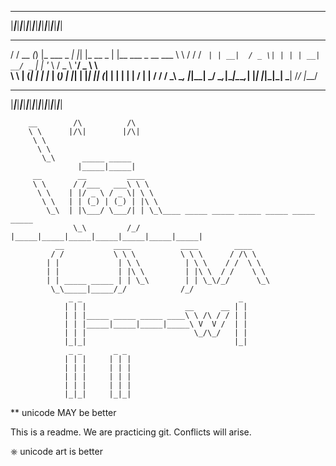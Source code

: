                                                                                                    
                                                                                                   
                                                                                                   
                                                                                                   
  _____ _____ _____ _____ _____ _____ _____ _____ _____ _____ _____ _____ _____ _____ _____ _____  
 |_____|_____|_____|_____|_____|_____|_____|_____|_____|_____|_____|_____|_____|_____|_____|_____| 
  __        _ _                 _   _          _                    __  
 / /   __ _(_) |_    ___  _   _| |_| |_ __ _  | |__   ___ _ __ ___  \ \ 
/ /   / _` | | __|  / _ \| | | | __| __/ _` | | '_ \ / _ \ '__/ _ \  \ \
\ \  | (_| | | |_  | (_) | |_| | |_| || (_| | | | | |  __/ | |  __/  / /
 \_\  \__, |_|\__|  \___/ \__,_|\__|\__\__,_| |_| |_|\___|_|  \___| /_/ 
      |___/                                                             
                                                                                                   
                                                                                                   
  _____ _____ _____ _____ _____ _____ _____ _____ _____ _____ _____ _____ _____ _____ _____ _____  
 |_____|_____|_____|_____|_____|_____|_____|_____|_____|_____|_____|_____|_____|_____|_____|_____| 
                                                                                                   
                                                                                                   
        __        /\          /\ 
        \ \      |/\|        |/\|
         \ \                     
          \ \                    
           \_\      _____ _____  
                   |_____|_____| 
         __        __         ____                                             
         \ \      / /___   ___\ \ \                                            
          \ \    | |/ _ \ / _ \| \ \                                           
           \ \   | | (_) | (_) | |\ \                                          
            \_\  | |\___/ \___/| | \_\____ _____ _____ _____ _____ _____ _____ 
                  \_\         /_/   |_____|_____|_____|_____|_____|_____|_____|
              __           ____           ____        ____    
             / /           \ \ \          \ \ \      / /\ \   
            | |             | \ \          | \ \    / /  \ \  
            | |             | |\ \         | |\ \  / /    \ \ 
            | | _____ _____ | | \_\        | | \_\/_/      \_\
             \_\_____|_____/_/            /_/                 
                 _ _                                   _ 
                | | |                      __      __ | |
                | | |_____ _____ _____ ____\ \ /\ / / | |
                | | |_____|_____|_____|_____\ V  V /  | |
                | | |                        \_/\_/   | |
                |_|_|                                 |_|
                 _ _       _ _ 
                | | |     | | |
                | | |     | | |
                | | |     | | |
                | | |     | | |
                |_|_|     |_|_|


** unicode MAY be better

This is a readme. We are practicing git. Conflicts will arise.

⎈ unicode art is better
